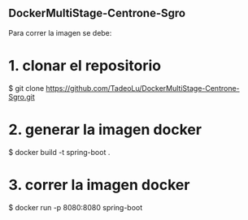## DockerMultiStage-Centrone-Sgro

Para correr la imagen se debe:

# 1. clonar el repositorio

  $ git clone https://github.com/TadeoLu/DockerMultiStage-Centrone-Sgro.git
  
# 2. generar la imagen docker  

  $ docker build -t spring-boot .

# 3. correr la imagen docker

  $ docker run -p 8080:8080 spring-boot
